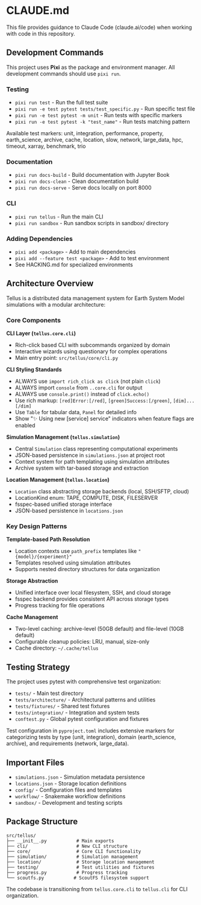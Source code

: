 # CLAUDE.md

This file provides guidance to Claude Code (claude.ai/code) when working with code in this repository.

## Development Commands

This project uses **Pixi** as the package and environment manager. All development commands should use `pixi run`.

### Testing
- `pixi run test` - Run the full test suite
- `pixi run -e test pytest tests/test_specific.py` - Run specific test file
- `pixi run -e test pytest -m unit` - Run tests with specific markers
- `pixi run -e test pytest -k "test_name"` - Run tests matching pattern

Available test markers: unit, integration, performance, property, earth_science, archive, cache, location, slow, network, large_data, hpc, timeout, xarray, benchmark, trio

### Documentation
- `pixi run docs-build` - Build documentation with Jupyter Book
- `pixi run docs-clean` - Clean documentation build
- `pixi run docs-serve` - Serve docs locally on port 8000

### CLI
- `pixi run tellus` - Run the main CLI
- `pixi run sandbox` - Run sandbox scripts in sandbox/ directory

### Adding Dependencies
- `pixi add <package>` - Add to main dependencies
- `pixi add --feature test <package>` - Add to test environment
- See HACKING.md for specialized environments

## Architecture Overview

Tellus is a distributed data management system for Earth System Model simulations with a modular architecture:

### Core Components

**CLI Layer (`tellus.core.cli`)**
- Rich-click based CLI with subcommands organized by domain
- Interactive wizards using questionary for complex operations
- Main entry point: `src/tellus/core/cli.py`

**CLI Styling Standards**
- ALWAYS use `import rich_click as click` (not plain `click`)
- ALWAYS import `console` from `..core.cli` for output
- ALWAYS use `console.print()` instead of `click.echo()`
- Use rich markup: `[red]Error:[/red]`, `[green]Success:[/green]`, `[dim]...[/dim]`
- Use `Table` for tabular data, `Panel` for detailed info
- Show "✨ Using new [service] service" indicators when feature flags are enabled

**Simulation Management (`tellus.simulation`)**
- Central `Simulation` class representing computational experiments
- JSON-based persistence in `simulations.json` at project root
- Context system for path templating using simulation attributes
- Archive system with tar-based storage and extraction

**Location Management (`tellus.location`)**
- `Location` class abstracting storage backends (local, SSH/SFTP, cloud)
- LocationKind enum: TAPE, COMPUTE, DISK, FILESERVER
- fsspec-based unified storage interface
- JSON-based persistence in `locations.json`

### Key Design Patterns

**Template-based Path Resolution**
- Location contexts use `path_prefix` templates like `"{model}/{experiment}"`
- Templates resolved using simulation attributes
- Supports nested directory structures for data organization

**Storage Abstraction**
- Unified interface over local filesystem, SSH, and cloud storage
- fsspec backend provides consistent API across storage types
- Progress tracking for file operations

**Cache Management** 
- Two-level caching: archive-level (50GB default) and file-level (10GB default)
- Configurable cleanup policies: LRU, manual, size-only
- Cache directory: `~/.cache/tellus`

## Testing Strategy

The project uses pytest with comprehensive test organization:

- `tests/` - Main test directory
- `tests/architecture/` - Architectural patterns and utilities  
- `tests/fixtures/` - Shared test fixtures
- `tests/integration/` - Integration and system tests
- `conftest.py` - Global pytest configuration and fixtures

Test configuration in `pyproject.toml` includes extensive markers for categorizing tests by type (unit, integration), domain (earth_science, archive), and requirements (network, large_data).

## Important Files

- `simulations.json` - Simulation metadata persistence
- `locations.json` - Storage location definitions  
- `config/` - Configuration files and templates
- `workflow/` - Snakemake workflow definitions
- `sandbox/` - Development and testing scripts

## Package Structure

```
src/tellus/
├── __init__.py           # Main exports
├── cli/                  # New CLI structure  
├── core/                 # Core CLI functionality
├── simulation/           # Simulation management
├── location/             # Storage location management
├── testing/              # Test utilities and fixtures
├── progress.py           # Progress tracking
└── scoutfs.py           # ScoutFS filesystem support
```

The codebase is transitioning from `tellus.core.cli` to `tellus.cli` for CLI organization.